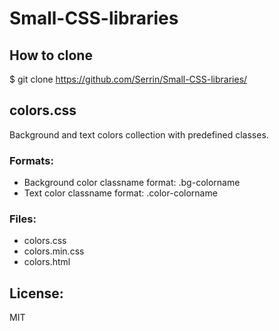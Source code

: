 # Small-CSS-libraries

## How to clone

$ git clone https://github.com/Serrin/Small-CSS-libraries/

## colors.css
Background and text colors collection with predefined classes.

### Formats:
- Background color classname format: .bg-colorname
- Text color classname format: .color-colorname

### Files:
- colors.css
- colors.min.css
- colors.html

## License:

MIT
